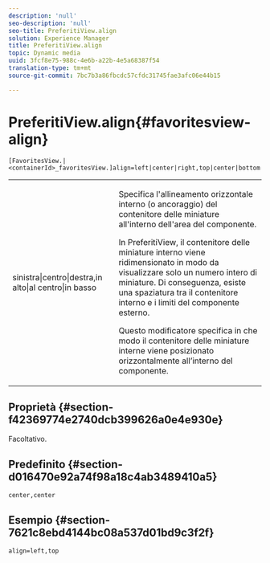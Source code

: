```yaml
---
description: 'null'
seo-description: 'null'
seo-title: PreferitiView.align
solution: Experience Manager
title: PreferitiView.align
topic: Dynamic media
uuid: 3fcf8e75-988c-4e6b-a22b-4e5a68387f54
translation-type: tm+mt
source-git-commit: 7bc7b3a86fbcdc57cfdc31745fae3afc06e44b15

---
```



# PreferitiView.align{#favoritesview-align}

`[FavoritesView.|<containerId>_favoritesView.]align=left|center|right,top|center|bottom`

<table id="table_2B109D2F91E64B5382B31921C3780FA5"> 
 <tbody> 
  <tr> 
   <td colname="col1"> <p><span class="codeph"> sinistra|centro|destra,in alto|al centro|in basso</span> </p> </td> 
   <td colname="col2"> <p> Specifica l'allineamento orizzontale interno (o ancoraggio) del contenitore delle miniature all'interno dell'area del componente. </p> <p>In PreferitiView, il contenitore delle miniature interno viene ridimensionato in modo da visualizzare solo un numero intero di miniature. Di conseguenza, esiste una spaziatura tra il contenitore interno e i limiti del componente esterno. </p> <p>Questo modificatore specifica in che modo il contenitore delle miniature interne viene posizionato orizzontalmente all’interno del componente. </p> </td> 
  </tr> 
 </tbody> 
</table>

## Proprietà {#section-f42369774e2740dcb399626a0e4e930e}

Facoltativo.

## Predefinito {#section-d016470e92a74f98a18c4ab3489410a5}

`center,center`

## Esempio {#section-7621c8ebd4144bc08a537d01bd9c3f2f}

`align=left,top`
